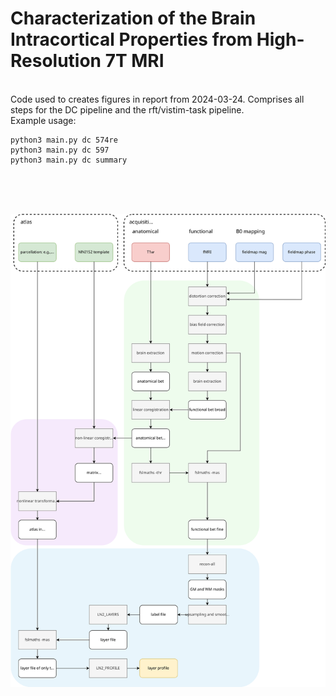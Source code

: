 
# Characterization of the Brain Intracortical Properties from High-Resolution 7T MRI #
<br>
Code used to creates figures in report from 2024-03-24. Comprises all steps for the DC pipeline and the rft/vistim-task pipeline.
<br>
Example usage:

    python3 main.py dc 574re
    python3 main.py dc 597
    python3 main.py dc summary



<br><br><br>



![](schematic.svg)
